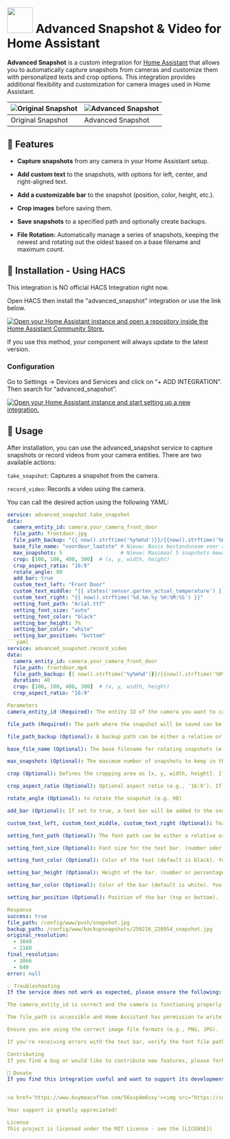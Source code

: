 # <img src="https://raw.githubusercontent.com/IAsDoubleYou/advanced_snapshot_fork/main/images/icon.png" height="60"> Advanced Snapshot & Video for Home Assistant

**Advanced Snapshot** is a custom integration for [Home Assistant](https://www.home-assistant.io/) that allows you to automatically capture snapshots from cameras and customize them with personalized texts and crop options. This integration provides additional flexibility and customization for camera images used in Home Assistant.

| ![Original Snapshot](https://github.com/IAsDoubleYou/advanced_snapshot_fork/blob/main/images/original.jpg?raw=true) | ![Advanced Snapshot](https://github.com/IAsDoubleYou/advanced_snapshot_fork/blob/main/images/advancedsnapshot.jpg?raw=true) |
|-----------------------------|-----------------------------|
| Original Snapshot           | Advanced Snapshot           |

## 🚀 Features

* **Capture snapshots** from any camera in your Home Assistant setup.

* **Add custom text** to the snapshots, with options for left, center, and right-aligned text.

* **Add a customizable bar** to the snapshot (position, color, height, etc.).

* **Crop images** before saving them.

* **Save snapshots** to a specified path and optionally create backups.

* **File Rotation:** Automatically manage a series of snapshots, keeping the newest and rotating out the oldest based on a base filename and maximum count.

## 🔧 Installation - Using HACS

This integration is NO official HACS Integration right now.

Open HACS then install the "advanced_snapshot" integration or use the link below.

[![Open your Home Assistant instance and open a repository inside the Home Assistant Community Store.](https://my.home-assistant.io/badges/hacs_repository.svg)](https://my.home-assistant.io/redirect/hacs_repository/?owner=IAsDoubleYou&repository=advanced_snapshot_fork&category=integration)

If you use this method, your component will always update to the latest version.

### Configuration

Go to Settings → Devices and Services and click on “+ ADD INTEGRATION”. Then search for “advanced_snapshot”.

[![Open your Home Assistant instance and start setting up a new integration.](https://my.home-assistant.io/badges/config_flow_start.svg)](https://my.home-assistant.io/redirect/config_flow_start/?domain=advanced_snapshot)

## 🔧 Usage

After installation, you can use the advanced_snapshot service to capture snapshots or record videos from your camera entities. There are two available actions:

`take_snapshot`: Captures a snapshot from the camera.

`record_video`: Records a video using the camera.

You can call the desired action using the following YAML:

```yaml
service: advanced_snapshot.take_snapshot
data:
  camera_entity_id: camera.your_camera_front_door
  file_path: frontdoor.jpg
  file_path_backup: "{{ now().strftime('%y%m%d')}}/{{now().strftime('%H%M%S')}}_frontdoor.jpg"
  base_file_name: "voordeur_laatste" # Nieuw: Basis bestandsnaam voor rotatie
  max_snapshots: 5                   # Nieuw: Maximaal 5 snapshots bewaren
  crop: [100, 100, 400, 300]  # (x, y, width, height)
  crop_aspect_ratio: "16:9"
  rotate_angle: 90
  add_bar: true
  custom_text_left: "Front Door"
  custom_text_middle: "{{ states('sensor.garten_actual_temperature') }} °C"
  custom_text_right: "{{ now().strftime('%d.%m.%y %H:%M:%S') }}"
  setting_font_path: "Arial.ttf"
  setting_font_size: "auto"
  setting_font_color: "black"
  setting_bar_height: 7%
  setting_bar_color: "white"
  setting_bar_position: "bottom"
```yaml
service: advanced_snapshot.record_video
data:
  camera_entity_id: camera.your_camera_front_door
  file_path: frontdoor.mp4
  file_path_backup: {{ now().strftime('%y%m%d')}}/{{now().strftime('%H%M%S')}}_frontdoor.mp4
  duration: 40
  crop: [100, 100, 400, 300]  # (x, y, width, height)
  crop_aspect_ratio: "16:9"

Parameters
camera_entity_id (Required): The entity ID of the camera you want to capture a snapshot from.

file_path (Required): The path where the snapshot will be saved can be either a relative or an absolute path. If a relative path is provided, it will be completed based on the configuration.

file_path_backup (Optional): A backup path can be either a relative or an absolute path. If a relative path is provided, it will be completed based on the configuration.

base_file_name (Optional): The base filename for rotating snapshots (e.g., 'frontdoor_latest'). Used in conjunction with max_snapshots.

max_snapshots (Optional): The maximum number of snapshots to keep in the rotation series (0 for no rotation).

crop (Optional): Defines the cropping area as [x, y, width, height]. If an aspect ratio is set, height will be ignored.

crop_aspect_ratio (Optional): Optional aspect ratio (e.g., '16:9'). If set, the height in 'crop' will be ignored and calculated automatically.

rotate_angle (Optional): to rotate the snapshot (e.g. 90)

add_bar (Optional): If set to true, a text bar will be added to the snapshot.

custom_text_left, custom_text_middle, custom_text_right (Optional): Texts to be displayed on the left, center, and right of the bar.

setting_font_path (Optional): The font path can be either a relative or an absolute path. If a relative path is provided, it will be completed based on the configuration. (defaults to Arial.ttf).

setting_font_size (Optional): Font size for the text bar. (number oder 'auto')

setting_font_color (Optional): Color of the text (default is black). You can use color names like white, black, etc., as well as RGB values in the format RGB(0,0,0).

setting_bar_height (Optional): Height of the bar. (number or percentage, e.g., 40 or 50%)

setting_bar_color (Optional): Color of the bar (default is white). You can use color names like white, black, etc., as well as RGB values in the format RGB(0,0,0).

setting_bar_position (Optional): Position of the bar (top or bottom).

Response
success: true
file_path: /config/www/push/snapshot.jpg
backup_path: /config/www/backupsnapshots/250216_220954_snapshot.jpg
original_resolution:
  - 3840
  - 2160
final_resolution:
  - 1066
  - 640
error: null

💡 Troubleshooting
If the service does not work as expected, please ensure the following:

The camera_entity_id is correct and the camera is functioning properly.

The file_path is accessible and Home Assistant has permission to write to the directory.

Ensure you are using the correct image file formats (e.g., PNG, JPG).

If you're receiving errors with the text bar, verify the font file path and font size.

Contributing
If you find a bug or would like to contribute new features, please fork the repository and submit a pull request. Contributions are always welcome!

🙏 Donate
If you find this integration useful and want to support its development, feel free to make a donation:


<a href='https://www.buymeacoffee.com/56xsp4m6sxy'><img src="https://cdn.buymeacoffee.com/buttons/v2/default-yellow.png" alt="BuyMeACoffee" width="80" style="width:80px; height:auto;"></a>

Your support is greatly appreciated!

License
This project is licensed under the MIT License - see the [LICENSE](
